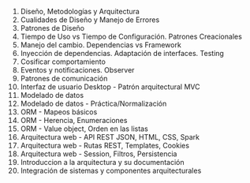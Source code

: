 1. Diseño, Metodologías y Arquitectura
2. Cualidades de Diseño y Manejo de Errores
3. Patrones de Diseño
4. Tiempo de Uso vs Tiempo de Configuración. Patrones Creacionales
5. Manejo del cambio. Dependencias vs Framework
6. Inyección de dependencias. Adaptación de interfaces. Testing
7. Cosificar comportamiento
8. Eventos y notificaciones. Observer
9. Patrones de comunicación
10. Interfaz de usuario Desktop - Patrón arquitectural MVC
11. Modelado de datos 
12. Modelado de datos - Práctica/Normalización
13. ORM - Mapeos básicos
14. ORM - Herencia, Enumeraciones
15. ORM - Value object, Orden en las listas
16. Arquitectura web - API REST JSON, HTML, CSS, Spark
17. Arquitectura web - Rutas REST, Templates, Cookies
18. Arquitectura web - Session, Filtros, Persistencia
19. Introduccion a la arquitectura y su documentación
20. Integración de sistemas y componentes arquitecturales